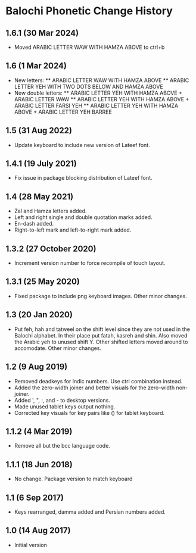 Balochi Phonetic Change History
===============================

1.6.1 (30 Mar 2024)
------------------
* Moved ARABIC LETTER WAW WITH HAMZA ABOVE to ctrl+b 

1.6 (1 Mar 2024)
----------------
* New letters: 
** ARABIC LETTER WAW WITH HAMZA ABOVE
** ARABIC LETTER YEH WITH TWO DOTS BELOW AND HAMZA ABOVE
* New double letters:
** ARABIC LETTER YEH WITH HAMZA ABOVE + ARABIC LETTER WAW
** ARABIC LETTER YEH WITH HAMZA ABOVE + ARABIC LETTER FARSI YEH
** ARABIC LETTER YEH WITH HAMZA ABOVE + ARABIC LETTER YEH BARREE

1.5 (31 Aug 2022)
-----------------
* Update keyboard to include new version of Lateef font.

1.4.1 (19 July 2021)
--------------------
* Fix issue in package blocking distribution of Lateef font.

1.4 (28 May 2021)
-----------------
* Zal and Hamza letters added.
* Left and right single and double quotation marks added.
* En-dash added.
* Right-to-left mark and left-to-right mark added.

1.3.2 (27 October 2020)
-----------------------
* Increment version number to force recompile of touch layout.

1.3.1 (25 May 2020)
-------------------
* Fixed package to include png keyboard images. Other minor changes.

1.3 (20 Jan 2020)
-----------------
* Put feh, hah and tatweel on the shift level since they are not used in the
Balochi alphabet. In their place put fatah, kasreh and shin. Also moved the
Arabic yeh to unused shift Y. Other shifted letters moved around to accomodate.
Other minor changes.

1.2 (9 Aug 2019)
----------------
* Removed deadkeys for Indic numbers. Use ctrl combination instead.
* Added the zero-width joiner and better visuals for the zero-width non-joiner.
* Added ', ", :, and - to desktop versions.
* Made unused tablet keys output nothing.
* Corrected key visuals for key pairs like () for tablet keyboard.

1.1.2 (4 Mar 2019)
------------------
* Remove all but the bcc language code.

1.1.1 (18 Jun 2018)
-------------------
* No change. Package version to match keyboard

1.1 (6 Sep 2017)
----------------
* Keys rearranged, damma added and Persian numbers added.

1.0 (14 Aug 2017)
-----------------
* Initial version

